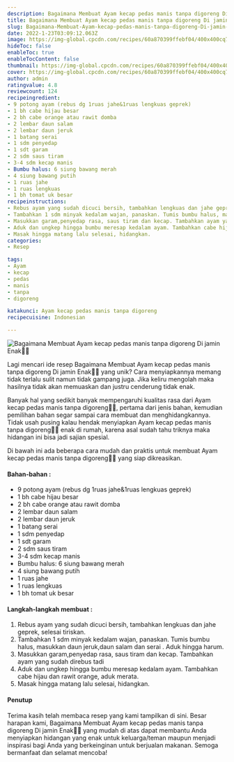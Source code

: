 ```yaml
---
description: Bagaimana Membuat Ayam kecap pedas manis tanpa digoreng Di jamin Enak"
title: Bagaimana Membuat Ayam kecap pedas manis tanpa digoreng Di jamin Enak
slug: Bagaimana-Membuat-Ayam-kecap-pedas-manis-tanpa-digoreng-Di-jamin-Enak
date: 2022-1-23T03:09:12.063Z
image: https://img-global.cpcdn.com/recipes/60a870399ffebf04/400x400cq70/photo.jpg
hideToc: false
enableToc: true
enableTocContent: false
thumbnail: https://img-global.cpcdn.com/recipes/60a870399ffebf04/400x400cq70/photo.jpg
cover: https://img-global.cpcdn.com/recipes/60a870399ffebf04/400x400cq70/photo.jpg
author: admin
ratingvalue: 4.8
reviewcount: 124
recipeingredient:
- 9 potong ayam (rebus dg 1ruas jahe&1ruas lengkuas geprek)
- 1 bh cabe hijau besar
- 2 bh cabe orange atau rawit domba
- 2 lembar daun salam
- 2 lembar daun jeruk
- 1 batang serai
- 1 sdm penyedap
- 1 sdt garam
- 2 sdm saus tiram
- 3-4 sdm kecap manis
- Bumbu halus: 6 siung bawang merah
- 4 siung bawang putih
- 1 ruas jahe
- 1 ruas lengkuas
- 1 bh tomat uk besar
recipeinstructions:
- Rebus ayam yang sudah dicuci bersih, tambahkan lengkuas dan jahe geprek, selesai tiriskan.
- Tambahkan 1 sdm minyak kedalam wajan, panaskan. Tumis bumbu halus, masukkan daun jeruk,daun salam dan serai . Aduk hingga harum.
- Masukkan garam,penyedap rasa, saus tiram dan kecap. Tambahkan ayam yang sudah direbus tadi
- Aduk dan ungkep hingga bumbu meresap kedalam ayam. Tambahkan cabe hijau dan rawit orange, aduk merata.
- Masak hingga matang lalu selesai, hidangkan.
categories:
- Resep

tags:
- Ayam
- kecap
- pedas
- manis
- tanpa
- digoreng

katakunci: Ayam kecap pedas manis tanpa digoreng
recipecuisine: Indonesian

---
```


![Bagaimana Membuat Ayam kecap pedas manis tanpa digoreng Di jamin Enak👩‍🍳](https://img-global.cpcdn.com/recipes/60a870399ffebf04/400x400cq70/photo.jpg)

Lagi mencari ide resep Bagaimana Membuat Ayam kecap pedas manis tanpa digoreng Di jamin Enak👩‍🍳 yang unik? Cara menyiapkannya memang tidak terlalu sulit namun tidak gampang juga. Jika keliru mengolah maka hasilnya tidak akan memuaskan dan justru cenderung tidak enak.

Banyak hal yang sedikit banyak mempengaruhi kualitas rasa dari Ayam kecap pedas manis tanpa digoreng👩‍🍳, pertama dari jenis bahan, kemudian pemilihan bahan segar sampai cara membuat dan menghidangkannya. Tidak usah pusing kalau hendak menyiapkan Ayam kecap pedas manis tanpa digoreng👩‍🍳 enak di rumah, karena asal sudah tahu triknya maka hidangan ini bisa jadi sajian spesial.

Di bawah ini ada beberapa cara mudah dan praktis untuk membuat Ayam kecap pedas manis tanpa digoreng👩‍🍳 yang siap dikreasikan.

<!--inarticleads1-->

#### Bahan-bahan :

- 9 potong ayam (rebus dg 1ruas jahe&1ruas lengkuas geprek)
- 1 bh cabe hijau besar
- 2 bh cabe orange atau rawit domba
- 2 lembar daun salam
- 2 lembar daun jeruk
- 1 batang serai
- 1 sdm penyedap
- 1 sdt garam
- 2 sdm saus tiram
- 3-4 sdm kecap manis
- Bumbu halus: 6 siung bawang merah
- 4 siung bawang putih
- 1 ruas jahe
- 1 ruas lengkuas
- 1 bh tomat uk besar

<!--inarticleads2-->

#### Langkah-langkah membuat :

1. Rebus ayam yang sudah dicuci bersih, tambahkan lengkuas dan jahe geprek, selesai tiriskan.
1. Tambahkan 1 sdm minyak kedalam wajan, panaskan. Tumis bumbu halus, masukkan daun jeruk,daun salam dan serai . Aduk hingga harum.
1. Masukkan garam,penyedap rasa, saus tiram dan kecap. Tambahkan ayam yang sudah direbus tadi
1. Aduk dan ungkep hingga bumbu meresap kedalam ayam. Tambahkan cabe hijau dan rawit orange, aduk merata.
1. Masak hingga matang lalu selesai, hidangkan.

#### Penutup

Terima kasih telah membaca resep yang kami tampilkan di sini. Besar harapan kami, Bagaimana Membuat Ayam kecap pedas manis tanpa digoreng Di jamin Enak👩‍🍳 yang mudah di atas dapat membantu Anda menyiapkan hidangan yang enak untuk keluarga/teman maupun menjadi inspirasi bagi Anda yang berkeinginan untuk berjualan makanan. Semoga bermanfaat dan selamat mencoba!